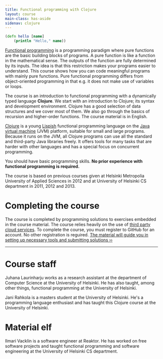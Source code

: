 ```yaml
---
title: Functional programming with Clojure
layout: course
main-class: has-aside
sidenav: clojure
---
```

```clojure
(defn hello [name]
	(println "Hello," name))
```

[Functional programming](http://en.wikipedia.org/wiki/Functional_programming) is a programming paradigm where pure functions are the basic building blocks of programs. A pure function is like a function in the mathematical sense. The outputs of the function are fully determined by its inputs. The idea is that this restriction makes your programs easier to understand. This course shows how you can code meaningful programs with mainly pure functions. Pure functional programming differs from object-oriented programming in that e.g. it does not make use of variables or loops.

The course is an introduction to functional programming with a dynamically typed language **Clojure**. We start with an introduction to Clojure; its syntax and development environment. Clojure has a good selection of data structures and we cover most of them. We also go through the basics of recursion and higher-order functions. The course material is in English.

[Clojure](http://clojure.org/) is a young [Lispish](http://en.wikipedia.org/wiki/Lisp_%28programming_language%29) functional programming language on the [Java virtual machine](http://en.wikipedia.org/wiki/Java_virtual_machine) (JVM) platform, suitable for small and large programs. Because it runs on the JVM, all Clojure programs can use all the standard and third-party Java libraries freely. It offers tools for many tasks that are harder with other languages and has a special focus on concurrent programming.

You should have basic programming skills. **No prior experience with functional programming is required.**

The course is based on previous courses given at Helsinki Metropolia University of Applied Sciences in 2012 and at University of Helsinki CS department in 2011, 2012 and 2013.

# Completing the course

The course is completed by programming solutions to exercises embedded in the course material. The course relies heavily on the use of [third party cloud services](http://mooc.cs.helsinki.fi/clojure/behind-scenes). To complete the course, you must register to GitHub for an account. No other registration is reguired. [The material will guide you in setting up necessary tools and submitting solutions ››](http://iloveponies.github.io/120-hour-epic-sax-marathon/index.html)

- - -

# Course staff

Juhana Laurinharju works as a research assistant at the department of Computer Science at the University of Helsinki. He has also taught, among other things, functional programming at the University of Helsinki. 

Jani Rahkola is a masters student at the University of Helsinki. He's a programming language enthusiast and has taught this Clojure course at the University of Helsinki.

# Material elf

Ilmari Vacklin is a software engineer at Reaktor. He has worked on free software projects and taught functional programming and software engineering at the University of Helsinki CS department.